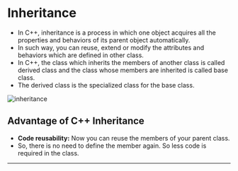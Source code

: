 # Inheritance
* In C++, inheritance is a process in which one object acquires all the properties and behaviors of its parent object automatically. 
* In such way, you can reuse, extend or modify the attributes and behaviors which are defined in other class.
* In C++, the class which inherits the members of another class is called derived class and the class whose members are inherited is called base class. 
* The derived class is the specialized class for the base class.

<img alt="inheritance" src="InheritanceImg.jpg" />

## Advantage of C++ Inheritance
* <b>Code reusability:</b> Now you can reuse the members of your parent class. 
* So, there is no need to define the member again. So less code is required in the class.

<hr>
